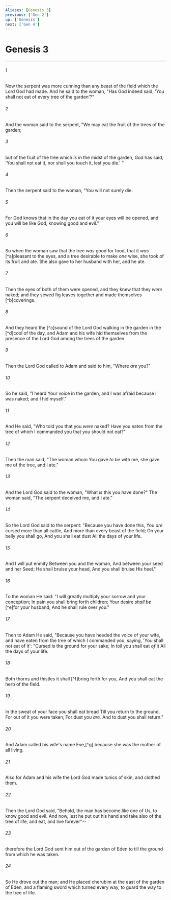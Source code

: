```yaml
---
Aliases: [Genesis 3]
previous: ['Gen 2']
up: ['Genesis']
next: ['Gen 4']
---
```

# Genesis 3

***


###### 1 
Now the serpent was more cunning than any beast of the field which the Lord God had made. And he said to the woman, "Has God indeed said, 'You shall not eat of every tree of the garden'?" 

###### 2 
And the woman said to the serpent, "We may eat the fruit of the trees of the garden; 

###### 3 
but of the fruit of the tree which _is_ in the midst of the garden, God has said, 'You shall not eat it, nor shall you touch it, lest you die.' " 

###### 4 
Then the serpent said to the woman, "You will not surely die. 

###### 5 
For God knows that in the day you eat of it your eyes will be opened, and you will be like God, knowing good and evil." 

###### 6 
So when the woman saw that the tree _was_ good for food, that it _was_ [^a]pleasant to the eyes, and a tree desirable to make _one_ wise, she took of its fruit and ate. She also gave to her husband with her, and he ate. 

###### 7 
Then the eyes of both of them were opened, and they knew that they _were_ naked; and they sewed fig leaves together and made themselves [^b]coverings. 

###### 8 
And they heard the [^c]sound of the Lord God walking in the garden in the [^d]cool of the day, and Adam and his wife hid themselves from the presence of the Lord God among the trees of the garden. 

###### 9 
Then the Lord God called to Adam and said to him, "Where _are_ you?" 

###### 10 
So he said, "I heard Your voice in the garden, and I was afraid because I was naked; and I hid myself." 

###### 11 
And He said, "Who told you that you _were_ naked? Have you eaten from the tree of which I commanded you that you should not eat?" 

###### 12 
Then the man said, "The woman whom You gave _to be_ with me, she gave me of the tree, and I ate." 

###### 13 
And the Lord God said to the woman, "What _is_ this you have done?" The woman said, "The serpent deceived me, and I ate." 

###### 14 
So the Lord God said to the serpent: "Because you have done this, You _are_ cursed more than all cattle, And more than every beast of the field; On your belly you shall go, And you shall eat dust All the days of your life. 

###### 15 
And I will put enmity Between you and the woman, And between your seed and her Seed; He shall bruise your head, And you shall bruise His heel." 

###### 16 
To the woman He said: "I will greatly multiply your sorrow and your conception; In pain you shall bring forth children; Your desire _shall be_ [^e]for your husband, And he shall rule over you." 

###### 17 
Then to Adam He said, "Because you have heeded the voice of your wife, and have eaten from the tree of which I commanded you, saying, 'You shall not eat of it': "Cursed _is_ the ground for your sake; In toil you shall eat _of_ it All the days of your life. 

###### 18 
Both thorns and thistles it shall [^f]bring forth for you, And you shall eat the herb of the field. 

###### 19 
In the sweat of your face you shall eat bread Till you return to the ground, For out of it you were taken; For dust you _are,_ And to dust you shall return." 

###### 20 
And Adam called his wife's name Eve,[^g] because she was the mother of all living. 

###### 21 
Also for Adam and his wife the Lord God made tunics of skin, and clothed them. 

###### 22 
Then the Lord God said, "Behold, the man has become like one of Us, to know good and evil. And now, lest he put out his hand and take also of the tree of life, and eat, and live forever"-- 

###### 23 
therefore the Lord God sent him out of the garden of Eden to till the ground from which he was taken. 

###### 24 
So He drove out the man; and He placed cherubim at the east of the garden of Eden, and a flaming sword which turned every way, to guard the way to the tree of life.

